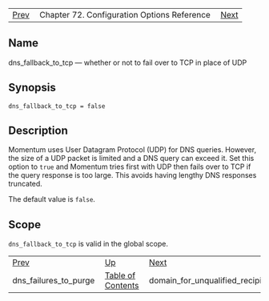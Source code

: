 |     |     |     |
| --- | --- | --- |
| [Prev](conf.ref.dns_failures_to_purge)  | Chapter 72. Configuration Options Reference |  [Next](conf.ref.domain_for_unqualified_recipient_addresses) |

<a name="conf.ref.dns_fallback_to_tcp"></a>
## Name

dns_fallback_to_tcp — whether or not to fail over to TCP in place of UDP

## Synopsis

`dns_fallback_to_tcp = false`

<a name="idp24409248"></a>
## Description

Momentum uses User Datagram Protocol (UDP) for DNS queries. However, the size of a UDP packet is limited and a DNS query can exceed it. Set this option to `true` and Momentum tries first with UDP then fails over to TCP if the query response is too large. This avoids having lengthy DNS responses truncated.

The default value is `false`.

<a name="idp24412256"></a>
## Scope

`dns_fallback_to_tcp` is valid in the global scope.

|     |     |     |
| --- | --- | --- |
| [Prev](conf.ref.dns_failures_to_purge)  | [Up](config.options.ref) |  [Next](conf.ref.domain_for_unqualified_recipient_addresses) |
| dns_failures_to_purge  | [Table of Contents](index) |  domain_for_unqualified_recipient_addresses |

